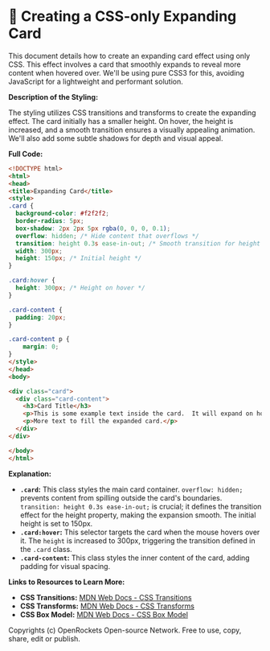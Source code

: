 # 🐞 Creating a CSS-only Expanding Card


This document details how to create an expanding card effect using only CSS.  This effect involves a card that smoothly expands to reveal more content when hovered over.  We'll be using pure CSS3 for this, avoiding JavaScript for a lightweight and performant solution.


**Description of the Styling:**

The styling utilizes CSS transitions and transforms to create the expanding effect. The card initially has a smaller height. On hover, the height is increased, and a smooth transition ensures a visually appealing animation.  We'll also add some subtle shadows for depth and visual appeal.


**Full Code:**

```html
<!DOCTYPE html>
<html>
<head>
<title>Expanding Card</title>
<style>
.card {
  background-color: #f2f2f2;
  border-radius: 5px;
  box-shadow: 2px 2px 5px rgba(0, 0, 0, 0.1);
  overflow: hidden; /* Hide content that overflows */
  transition: height 0.3s ease-in-out; /* Smooth transition for height change */
  width: 300px;
  height: 150px; /* Initial height */
}

.card:hover {
  height: 300px; /* Height on hover */
}

.card-content {
  padding: 20px;
}

.card-content p {
    margin: 0;
}
</style>
</head>
<body>

<div class="card">
  <div class="card-content">
    <h3>Card Title</h3>
    <p>This is some example text inside the card.  It will expand on hover.</p>
    <p>More text to fill the expanded card.</p>
  </div>
</div>

</body>
</html>
```


**Explanation:**

* **`.card`:** This class styles the main card container.  `overflow: hidden;` prevents content from spilling outside the card's boundaries.  `transition: height 0.3s ease-in-out;` is crucial; it defines the transition effect for the height property, making the expansion smooth.  The initial height is set to 150px.
* **`.card:hover`:** This selector targets the card when the mouse hovers over it.  The `height` is increased to 300px, triggering the transition defined in the `.card` class.
* **`.card-content`:** This class styles the inner content of the card, adding padding for visual spacing.


**Links to Resources to Learn More:**

* **CSS Transitions:**  [MDN Web Docs - CSS Transitions](https://developer.mozilla.org/en-US/docs/Web/CSS/CSS_Transitions/Using_CSS_transitions)
* **CSS Transforms:** [MDN Web Docs - CSS Transforms](https://developer.mozilla.org/en-US/docs/Web/CSS/transform)
* **CSS Box Model:** [MDN Web Docs - CSS Box Model](https://developer.mozilla.org/en-US/docs/Learn/CSS/Building_blocks/Box_model)


Copyrights (c) OpenRockets Open-source Network. Free to use, copy, share, edit or publish.

